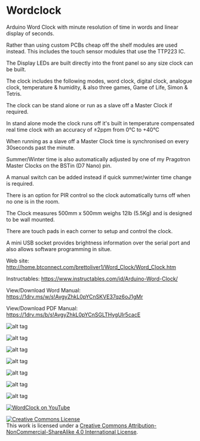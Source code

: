 Wordclock
=========
Arduino Word Clock with minute resolution of time in words and linear display of seconds.

Rather than using custom PCBs cheap off the shelf modules are used instead. This includes the touch sensor modules that use the TTP223 IC.

The Display LEDs are built directly into the front panel so any size clock can be built. 

The clock includes the following modes, word clock, digital clock, analogue clock, temperature & humidity, & also three games, Game of Life, Simon & Tetris.

The clock can be stand alone or run as a slave off a Master Clock if required.

In stand alone mode the clock runs off it's built in temperature compensated real time clock with an accuracy of ±2ppm from 0°C to +40°C

When running as a slave off a Master Clock time is synchronised on every 30seconds past the minute.

Summer/Winter time is also automatically adjusted by one of my Pragotron Master Clocks on the BSTin (D7 Nano) pin.

A manual switch can be added instead if quick summer/winter time change is required.

There is an option for PIR control so the clock automatically turns off when no one is in the room.

The Clock measures 500mm x 500mm weighs 12lb (5.5Kg) and is designed to be wall mounted.

There are touch pads in each corner to setup and control the clock.

A mini USB socket provides brightness information over the serial port and also allows software programming in situe.






Web site: http://home.btconnect.com/brettoliver1/Word_Clock/Word_Clock.htm

Instructables: https://www.instructables.com/id/Arduino-Word-Clock/


View/Download Word Manual: https://1drv.ms/w/s!AvgyZhkL0pYCnSKVE37qz6oJ1gMr

View/Download PDF Manual: https://1drv.ms/b/s!AvgyZhkL0pYCnSGLTHygUIr5cacE

![alt tag](https://raw.githubusercontent.com/brettoliver/wordclock/master/faceplate/Brett11_print_ready.png)

![alt tag](https://raw.githubusercontent.com/brettoliver/wordclock/master/drawings/Word_clock_side_animation.gif)

![alt tag](https://raw.githubusercontent.com/brettoliver/wordclock/master/hardware/Schematic.png)

![alt tag](https://raw.githubusercontent.com/brettoliver/wordclock/master/hardware/Schmatic_mod01.jpg)

![alt tag](https://raw.githubusercontent.com/brettoliver/wordclock/master/hardware/Schmatic_mod02.jpg)

![alt tag](https://raw.githubusercontent.com/brettoliver/wordclock/master/hardware/Schmatic_mod03.jpg)

![alt tag](https://raw.githubusercontent.com/brettoliver/wordclock/master/hardware/Schmatic_mod04.jpg)

[![WordClock on YouTube](http://img.youtube.com/vi/nqQW0eoTaXs/0.jpg)](https://youtu.be/nqQW0eoTaXs)


<a rel="license" href="http://creativecommons.org/licenses/by-nc-sa/4.0/"><img alt="Creative Commons License" style="border-width:0" src="https://i.creativecommons.org/l/by-nc-sa/4.0/88x31.png" /></a><br />This work is licensed under a <a rel="license" href="http://creativecommons.org/licenses/by-nc-sa/4.0/">Creative Commons Attribution-NonCommercial-ShareAlike 4.0 International License</a>.
